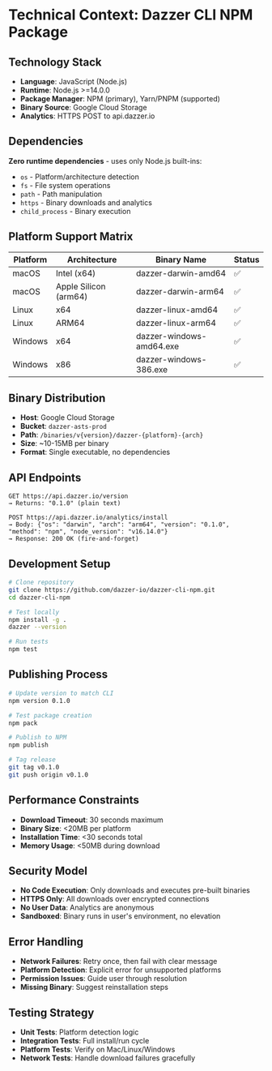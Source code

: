 # Technical Context: Dazzer CLI NPM Package

## Technology Stack
- **Language**: JavaScript (Node.js)
- **Runtime**: Node.js >=14.0.0
- **Package Manager**: NPM (primary), Yarn/PNPM (supported)
- **Binary Source**: Google Cloud Storage
- **Analytics**: HTTPS POST to api.dazzer.io

## Dependencies
**Zero runtime dependencies** - uses only Node.js built-ins:
- `os` - Platform/architecture detection
- `fs` - File system operations
- `path` - Path manipulation
- `https` - Binary downloads and analytics
- `child_process` - Binary execution

## Platform Support Matrix
| Platform | Architecture | Binary Name | Status |
|----------|-------------|-------------|---------|
| macOS | Intel (x64) | dazzer-darwin-amd64 | ✅ |
| macOS | Apple Silicon (arm64) | dazzer-darwin-arm64 | ✅ |
| Linux | x64 | dazzer-linux-amd64 | ✅ |
| Linux | ARM64 | dazzer-linux-arm64 | ✅ |
| Windows | x64 | dazzer-windows-amd64.exe | ✅ |
| Windows | x86 | dazzer-windows-386.exe | ✅ |

## Binary Distribution
- **Host**: Google Cloud Storage
- **Bucket**: `dazzer-asts-prod`
- **Path**: `/binaries/v{version}/dazzer-{platform}-{arch}`
- **Size**: ~10-15MB per binary
- **Format**: Single executable, no dependencies

## API Endpoints
```
GET https://api.dazzer.io/version
→ Returns: "0.1.0" (plain text)

POST https://api.dazzer.io/analytics/install  
→ Body: {"os": "darwin", "arch": "arm64", "version": "0.1.0", "method": "npm", "node_version": "v16.14.0"}
→ Response: 200 OK (fire-and-forget)
```

## Development Setup
```bash
# Clone repository
git clone https://github.com/dazzer-io/dazzer-cli-npm.git
cd dazzer-cli-npm

# Test locally
npm install -g .
dazzer --version

# Run tests
npm test
```

## Publishing Process
```bash
# Update version to match CLI
npm version 0.1.0

# Test package creation
npm pack

# Publish to NPM
npm publish

# Tag release
git tag v0.1.0
git push origin v0.1.0
```

## Performance Constraints
- **Download Timeout**: 30 seconds maximum
- **Binary Size**: <20MB per platform
- **Installation Time**: <30 seconds total
- **Memory Usage**: <50MB during download

## Security Model
- **No Code Execution**: Only downloads and executes pre-built binaries
- **HTTPS Only**: All downloads over encrypted connections
- **No User Data**: Analytics are anonymous
- **Sandboxed**: Binary runs in user's environment, no elevation

## Error Handling
- **Network Failures**: Retry once, then fail with clear message
- **Platform Detection**: Explicit error for unsupported platforms
- **Permission Issues**: Guide user through resolution
- **Missing Binary**: Suggest reinstallation steps

## Testing Strategy
- **Unit Tests**: Platform detection logic
- **Integration Tests**: Full install/run cycle
- **Platform Tests**: Verify on Mac/Linux/Windows
- **Network Tests**: Handle download failures gracefully

